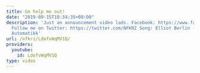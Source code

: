 ```yaml
---
title: Go help me out!
date: "2019-09-15T10:34:35+08:00"
description: 'Just an announcement video lads. Facebook: https://www.facebook.com/NFKRZ1
  Follow me on Twitter: https://twitter.com/NFKRZ Song: Elliot Berlin - Musikk Per
  Automatikk'
url: /nfkrz/LdofvWqMV1Q/
providers:
  youtube:
    id: LdofvWqMV1Q
type: video
---
```

